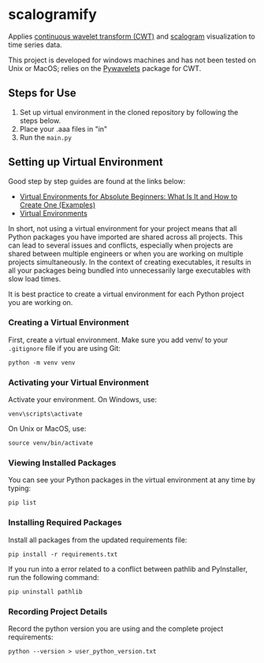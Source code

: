 # scalogramify

Applies [continuous wavelet transform (CWT)](https://en.wikipedia.org/wiki/Continuous_wavelet_transform) and [scalogram](https://en.wikipedia.org/wiki/Spectrogram) visualization to time series data.

This project is developed for windows machines and has not been tested on Unix or MacOS; relies on the [Pywavelets](https://pywavelets.readthedocs.io/en/latest/index.html) package for CWT.

## Steps for Use

1. Set up virtual environment in the cloned repository by following the steps below.
2. Place your .aaa files in "in"
3. Run the `main.py`

## Setting up Virtual Environment

Good step by step guides are found at the links below:

- [Virtual Environments for Absolute Beginners: What Is It and How to Create One (Examples)](https://towardsdatascience.com/virtual-environments-for-absolute-beginners-what-is-it-and-how-to-create-one-examples-a48da8982d4b)
- [Virtual Environments](https://towardsdatascience.com/virtual-environments-104c62d48c54)

In short, not using a virtual environment for your project means that all Python packages you have imported are shared across all projects. This can lead to several issues and conflicts, especially when projects are shared between multiple engineers or when you are working on multiple projects simultaneously. In the context of creating executables, it results in all your packages being bundled into unnecessarily large executables with slow load times.

It is best practice to create a virtual environment for each Python project you are working on.

### Creating a Virtual Environment

First, create a virtual environment. Make sure you add venv/ to your `.gitignore` file if you are using Git:

```
python -m venv venv
```

### Activating your Virtual Environment

Activate your environment. On Windows, use:

```
venv\scripts\activate
```

On Unix or MacOS, use:

```
source venv/bin/activate
```

### Viewing Installed Packages

You can see your Python packages in the virtual environment at any time by typing:

```
pip list
```

### Installing Required Packages

Install all packages from the updated requirements file:

```
pip install -r requirements.txt
```

If you run into a error related to a conflict between pathlib and PyInstaller, run the following command:

```
pip uninstall pathlib
```

### Recording Project Details

Record the python version you are using and the complete project requirements:

```
python --version > user_python_version.txt
```
